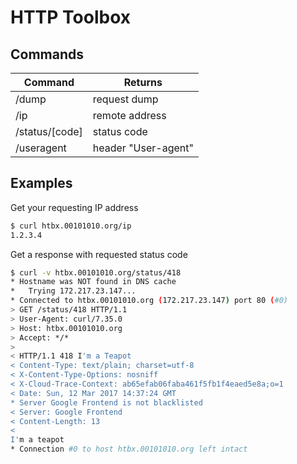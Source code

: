 # HTTP Toolbox

## Commands

| Command        | Returns             |
|----------------|---------------------|
| /dump          | request dump        |
| /ip            | remote address      |
| /status/[code] | status code         |
| /useragent     | header "User-agent" |

## Examples

Get your requesting IP address
```sh
$ curl htbx.00101010.org/ip
1.2.3.4
```

Get a response with requested status code
```sh
$ curl -v htbx.00101010.org/status/418
* Hostname was NOT found in DNS cache
*   Trying 172.217.23.147...
* Connected to htbx.00101010.org (172.217.23.147) port 80 (#0)
> GET /status/418 HTTP/1.1
> User-Agent: curl/7.35.0
> Host: htbx.00101010.org
> Accept: */*
> 
< HTTP/1.1 418 I'm a Teapot
< Content-Type: text/plain; charset=utf-8
< X-Content-Type-Options: nosniff
< X-Cloud-Trace-Context: ab65efab06faba461f5fb1f4eaed5e8a;o=1
< Date: Sun, 12 Mar 2017 14:37:24 GMT
* Server Google Frontend is not blacklisted
< Server: Google Frontend
< Content-Length: 13
< 
I'm a teapot
* Connection #0 to host htbx.00101010.org left intact
```
